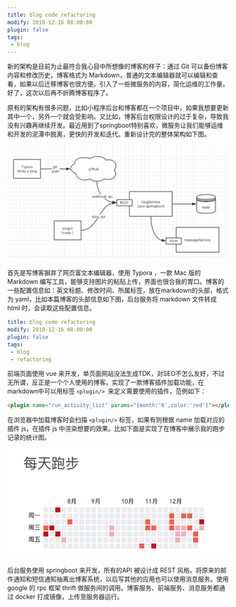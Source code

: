 ```yaml
---
title: blog code refactoring
modify: 2018-12-16 08:00:00
plugin: false
tags:
 - blog
---
```


新的架构是目前为止最符合我心目中所想像的博客的样子：通过 Git 可以备份博客内容和修改历史，博客格式为 Markdown，普通的文本编辑器就可以编辑和查看，如果以后迁移博客也很方便。引入了一些微服务的内容，简化运维的工作量。好了，这次以后再不折腾博客程序了。

<!-- more -->

原有的架构有很多问题，比如小程序后台和博客都在一个项目中，如果我想要更新其中一个，另外一个就会受影响。又比如，博客后台权限设计的过于复杂，导致我没有兴趣再继续开发。最近用到了springboot特别喜欢，微服务让我们能够运维和开发的泥潭中脱离，更快的开发和迭代。重新设计完的整体架构如下图。

![image-20181217154901158](image-20181217154901158-5032941.png)



首先是写博客摒弃了网页富文本编辑器，使用 Typora ，一款 Mac 版的 Markdown 编写工具，能够支持图片的粘贴上传，界面也很合我的胃口。博客的一些配置信息如：英文标题、修改时间、所属标签，放在markdown的头部，格式为 yaml，比如本篇博客的头部信息如下图，后台服务将 markdown 文件转成 html 时，会读取这些配置信息。

``` yaml
title: blog code refactoring
modify: 2018-12-16 08:00:00
plugin: false
tags:
 - blog
 - refactoring
```

前端页面使用 vue 来开发，单页面网站没法生成TDK，对SEO不怎么友好，不过无所谓，反正是一个个人使用的博客。实现了一款博客插件加载功能，在markdown中可以用标签  `<plugin/> `来定义需要使用的插件，范例如下：

``` html
<plugin name="run_activity_list" params="{month:'6',color:'red'}"></plugin>
```

在浏览器中加载博客时会扫描 ` <plugin/> ` 标签，如果有则根据 name 加载对应的插件 js，在插件 js 中渲染想要的效果。比如下面是实现了在博客中展示我的跑步记录的统计图。

![image-20190110163434591](image-20190110163434591.png)



后台服务使用 springboot 来开发，所有的API 被设计成 REST 风格。将原来的邮件通知和短信通知抽离出博客系统，以后写其他的应用也可以使用消息服务。使用 google 的 rpc 框架 thrift 做服务间的调用。博客服务、前端服务、消息服务都通过 docker 打成镜像，上传至服务器运行。